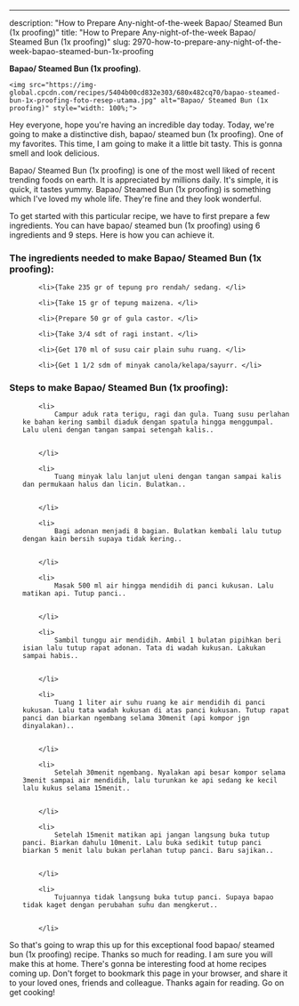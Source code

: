 ---
description: "How to Prepare Any-night-of-the-week Bapao/ Steamed Bun (1x proofing)"
title: "How to Prepare Any-night-of-the-week Bapao/ Steamed Bun (1x proofing)"
slug: 2970-how-to-prepare-any-night-of-the-week-bapao-steamed-bun-1x-proofing

<p>
	<strong>Bapao/ Steamed Bun (1x proofing)</strong>. 
	
</p>
<p>
	
	<img src="https://img-global.cpcdn.com/recipes/5404b00cd832e303/680x482cq70/bapao-steamed-bun-1x-proofing-foto-resep-utama.jpg" alt="Bapao/ Steamed Bun (1x proofing)" style="width: 100%;">
	
	
</p>
<p>
	Hey everyone, hope you're having an incredible day today. Today, we're going to make a distinctive dish, bapao/ steamed bun (1x proofing). One of my favorites. This time, I am going to make it a little bit tasty. This is gonna smell and look delicious.
</p>
	
<p>
	
</p>
<p>
	Bapao/ Steamed Bun (1x proofing) is one of the most well liked of recent trending foods on earth. It is appreciated by millions daily. It's simple, it is quick, it tastes yummy. Bapao/ Steamed Bun (1x proofing) is something which I've loved my whole life. They're fine and they look wonderful.
</p>

<p>
To get started with this particular recipe, we have to first prepare a few ingredients. You can have bapao/ steamed bun (1x proofing) using 6 ingredients and 9 steps. Here is how you can achieve it.
</p>

<h3>The ingredients needed to make Bapao/ Steamed Bun (1x proofing):</h3>

<ol>
	
		<li>{Take 235 gr of tepung pro rendah/ sedang. </li>
	
		<li>{Take 15 gr of tepung maizena. </li>
	
		<li>{Prepare 50 gr of gula castor. </li>
	
		<li>{Take 3/4 sdt of ragi instant. </li>
	
		<li>{Get 170 ml of susu cair plain suhu ruang. </li>
	
		<li>{Get 1 1/2 sdm of minyak canola/kelapa/sayurr. </li>
	
</ol>
<p>
	
</p>

<h3>Steps to make Bapao/ Steamed Bun (1x proofing):</h3>

<ol>
	
		<li>
			Campur aduk rata terigu, ragi dan gula. Tuang susu perlahan ke bahan kering sambil diaduk dengan spatula hingga menggumpal. Lalu uleni dengan tangan sampai setengah kalis..
			
			
		</li>
	
		<li>
			Tuang minyak lalu lanjut uleni dengan tangan sampai kalis dan permukaan halus dan licin. Bulatkan..
			
			
		</li>
	
		<li>
			Bagi adonan menjadi 8 bagian. Bulatkan kembali lalu tutup dengan kain bersih supaya tidak kering..
			
			
		</li>
	
		<li>
			Masak 500 ml air hingga mendidih di panci kukusan. Lalu matikan api. Tutup panci..
			
			
		</li>
	
		<li>
			Sambil tunggu air mendidih. Ambil 1 bulatan pipihkan beri isian lalu tutup rapat adonan. Tata di wadah kukusan. Lakukan sampai habis..
			
			
		</li>
	
		<li>
			Tuang 1 liter air suhu ruang ke air mendidih di panci kukusan. Lalu tata wadah kukusan di atas panci kukusan. Tutup rapat panci dan biarkan ngembang selama 30menit (api kompor jgn dinyalakan)..
			
			
		</li>
	
		<li>
			Setelah 30menit ngembang. Nyalakan api besar kompor selama 3menit sampai air mendidih, lalu turunkan ke api sedang ke kecil lalu kukus selama 15menit..
			
			
		</li>
	
		<li>
			Setelah 15menit matikan api jangan langsung buka tutup panci. Biarkan dahulu 10menit. Lalu buka sedikit tutup panci biarkan 5 menit lalu bukan perlahan tutup panci. Baru sajikan..
			
			
		</li>
	
		<li>
			Tujuannya tidak langsung buka tutup panci. Supaya bapao tidak kaget dengan perubahan suhu dan mengkerut..
			
			
		</li>
	
</ol>

<p>
	
</p>

<p>
	So that's going to wrap this up for this exceptional food bapao/ steamed bun (1x proofing) recipe. Thanks so much for reading. I am sure you will make this at home. There's gonna be interesting food at home recipes coming up. Don't forget to bookmark this page in your browser, and share it to your loved ones, friends and colleague. Thanks again for reading. Go on get cooking!
</p>
